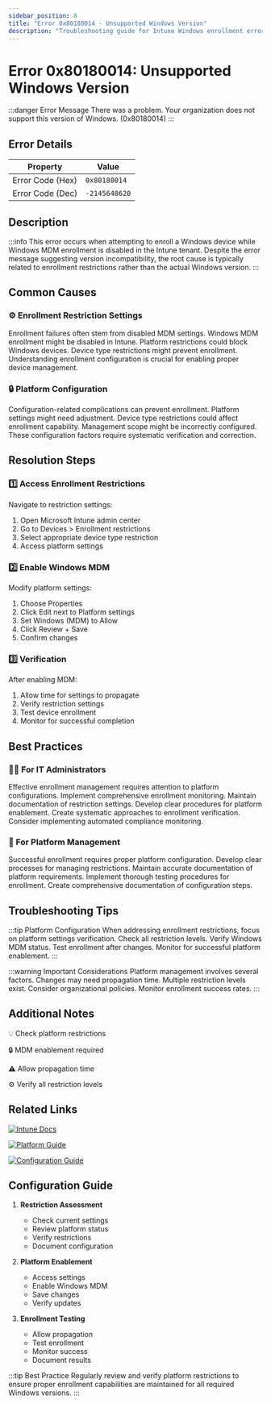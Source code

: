 ```yaml
---
sidebar_position: 8
title: "Error 0x80180014 - Unsupported Windows Version"
description: "Troubleshooting guide for Intune Windows enrollment error 0x80180014 - unsupported Windows version"
---
```


# Error 0x80180014: Unsupported Windows Version

:::danger Error Message
There was a problem. Your organization does not support this version of Windows. (0x80180014)
:::

## Error Details

<div class="error-details">

| Property | Value |
|----------|-------|
| Error Code (Hex) | `0x80180014` |
| Error Code (Dec) | `-2145648620` |

</div>

## Description

:::info
This error occurs when attempting to enroll a Windows device while Windows MDM enrollment is disabled in the Intune tenant. Despite the error message suggesting version incompatibility, the root cause is typically related to enrollment restrictions rather than the actual Windows version.
:::

## Common Causes

<div class="card-container">
<div class="cause-card">

### ⚙️ Enrollment Restriction Settings
Enrollment failures often stem from disabled MDM settings. Windows MDM enrollment might be disabled in Intune. Platform restrictions could block Windows devices. Device type restrictions might prevent enrollment. Understanding enrollment configuration is crucial for enabling proper device management.

</div>
<div class="cause-card">

### 🔒 Platform Configuration
Configuration-related complications can prevent enrollment. Platform settings might need adjustment. Device type restrictions could affect enrollment capability. Management scope might be incorrectly configured. These configuration factors require systematic verification and correction.

</div>
</div>

## Resolution Steps

<div class="steps-container">

### 1️⃣ Access Enrollment Restrictions
Navigate to restriction settings:
1. Open Microsoft Intune admin center
2. Go to Devices > Enrollment restrictions
3. Select appropriate device type restriction
4. Access platform settings

### 2️⃣ Enable Windows MDM
Modify platform settings:
1. Choose Properties
2. Click Edit next to Platform settings
3. Set Windows (MDM) to Allow
4. Click Review + Save
5. Confirm changes

### 3️⃣ Verification
After enabling MDM:
1. Allow time for settings to propagate
2. Verify restriction settings
3. Test device enrollment
4. Monitor for successful completion

</div>

## Best Practices

<div class="card-container">
<div class="practice-card">

### 👨‍💻 For IT Administrators
Effective enrollment management requires attention to platform configurations. Implement comprehensive enrollment monitoring. Maintain documentation of restriction settings. Develop clear procedures for platform enablement. Create systematic approaches to enrollment verification. Consider implementing automated compliance monitoring.

</div>
<div class="practice-card">

### 🔄 For Platform Management
Successful enrollment requires proper platform configuration. Develop clear processes for managing restrictions. Maintain accurate documentation of platform requirements. Implement thorough testing procedures for enrollment. Create comprehensive documentation of configuration steps.

</div>
</div>

## Troubleshooting Tips

:::tip Platform Configuration
When addressing enrollment restrictions, focus on platform settings verification. Check all restriction levels. Verify Windows MDM status. Test enrollment after changes. Monitor for successful platform enablement.
:::

:::warning Important Considerations
Platform management involves several factors. Changes may need propagation time. Multiple restriction levels exist. Consider organizational policies. Monitor enrollment success rates.
:::

## Additional Notes

<div class="notes-container">

💡 Check platform restrictions

🔒 MDM enablement required

⚠️ Allow propagation time

⚙️ Verify all restriction levels

</div>

## Related Links

<div class="links-container">

[![Intune Docs](https://img.shields.io/badge/Intune-Enrollment_Restrictions-0078D4?style=for-the-badge&logo=microsoft)](https://docs.microsoft.com/en-us/mem/intune/enrollment/enrollment-restrictions-set)

[![Platform Guide](https://img.shields.io/badge/Windows-MDM_Guide-black?style=for-the-badge&logo=microsoft)](https://docs.microsoft.com/en-us/windows/client-management/mdm/)

[![Configuration Guide](https://img.shields.io/badge/Intune-Platform_Settings-blue?style=for-the-badge&logo=microsoft)](https://docs.microsoft.com/en-us/mem/intune/fundamentals/deployment-guide)

</div>

## Configuration Guide

1. **Restriction Assessment**
   - Check current settings
   - Review platform status
   - Verify restrictions
   - Document configuration

2. **Platform Enablement**
   - Access settings
   - Enable Windows MDM
   - Save changes
   - Verify updates

3. **Enrollment Testing**
   - Allow propagation
   - Test enrollment
   - Monitor success
   - Document results

:::tip Best Practice
Regularly review and verify platform restrictions to ensure proper enrollment capabilities are maintained for all required Windows versions.
::: 